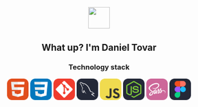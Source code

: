 <div align="center"><img width="50" height="50" src="https://media.tenor.com/dHk-LfzHrtwAAAAi/linux-computer.gif"></div>
<h2 align="center">What up? I'm Daniel Tovar</h2>
<h3 align="center">Technology stack</h3>
<div align="center">
  <img width="50" height="50" src="https://github.com/tandpfun/skill-icons/raw/main/icons/HTML.svg">
  <img width="50" height="50" src="https://github.com/tandpfun/skill-icons/raw/main/icons/CSS.svg">
  <img width="50" height="50" src="https://github.com/tandpfun/skill-icons/raw/main/icons/Git.svg">
  <img width="50" height="50" src="https://github.com/tandpfun/skill-icons/raw/main/icons/MySQL-Dark.svg">
  <img width="50" height="50" src="https://raw.githubusercontent.com/tandpfun/skill-icons/main/icons/JavaScript.svg">
  <img width="50" height="50" src="https://github.com/tandpfun/skill-icons/raw/main/icons/NodeJS-Dark.svg">
  <img width="50" height="50" src="https://github.com/tandpfun/skill-icons/raw/main/icons/Sass.svg">
  <img width="50" height="50" src="https://github.com/tandpfun/skill-icons/raw/main/icons/Figma-Dark.svg">
